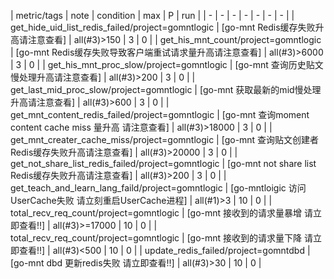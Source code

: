 | metric/tags | note | condition | max | P | run | 
| - | - | - | - | - | - | - |
| get_hide_uid_list_redis_failed/project=gomntlogic | [go-mnt Redis缓存失败升高请注意查看] | all(#3)>150 | 3 | 0 |
| get_his_mnt_count/project=gomntlogic | [go-mnt Redis缓存失败导致客户端重试请求量升高请注意查看] | all(#3)>6000 | 3 | 0 |
| get_his_mnt_proc_slow/project=gomntlogic | [go-mnt 查询历史贴文慢处理升高请注意查看] | all(#3)>200 | 3 | 0 |
| get_last_mid_proc_slow/project=gomntlogic | [go-mnt 获取最新的mid慢处理升高请注意查看] | all(#3)>600 | 3 | 0 |
| get_mnt_content_redis_failed/project=gomntlogic | [go-mnt 查询moment content cache miss 量升高 请注意查看] | all(#3)>18000 | 3 | 0 |
| get_mnt_creater_cache_miss/project=gomntlogic | [go-mnt 查询贴文创建者Redis缓存失败升高请注意查看] | all(#3)>20000 | 3 | 0 |
| get_not_share_list_redis_failed/project=gomntlogic | [go-mnt not share list Redis缓存失败升高请注意查看] | all(#3)>200 | 3 | 0 |
| get_teach_and_learn_lang_faild/project=gomntlogic | [go-mntloigic 访问UserCache失败 请立刻重启UserCache进程] | all(#1)>3 | 10 | 0 |
| total_recv_req_count/project=gomntlogic | [go-mnt 接收到的请求量暴增 请立即查看!!] | all(#3)>=17000 | 10 | 0 |
| total_recv_req_count/project=gomntlogic | [go-mnt 接收到的请求量下降 请立即查看!!] | all(#3)<500 | 10 | 0 |
| update_redis_failed/project=gomntdbd | [go-mnt dbd 更新redis失败 请立即查看!!] | all(#3)>30 | 10 | 0 |

